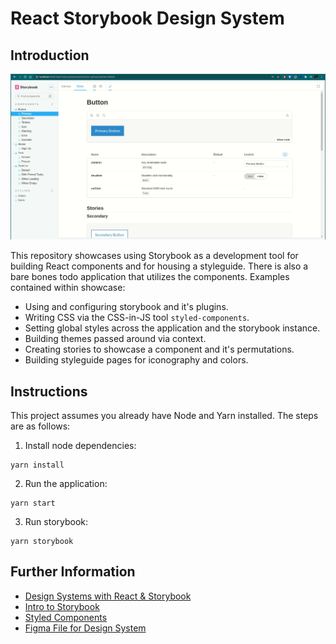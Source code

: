 # React Storybook Design System

## Introduction
![Demonstration](https://raw.githubusercontent.com/anthonyhastings/react-storybook-design-system/master/react-storybook-design-system.gif)

This repository showcases using Storybook as a development tool for building React components and for housing a styleguide. There is also a bare bones todo application that utilizes the components. Examples contained within showcase:
- Using and configuring storybook and it's plugins.
- Writing CSS via the CSS-in-JS tool `styled-components`.
- Setting global styles across the application and the storybook instance.
- Building themes passed around via context.
- Creating stories to showcase a component and it's permutations.
- Building styleguide pages for iconography and colors.

## Instructions
This project assumes you already have Node and Yarn installed. The steps are as follows:

1) Install node dependencies:
```shell
yarn install
```

2) Run the application:
```shell
yarn start
```

3) Run storybook:
```shell
yarn storybook
```

## Further Information
- [Design Systems with React & Storybook](https://frontendmasters.com/courses/design-systems/)
- [Intro to Storybook](https://storybook.js.org/tutorials/intro-to-storybook/)
- [Styled Components](https://styled-components.com/)
- [Figma File for Design System](https://www.figma.com/file/CvSk61QIgCJaIH8N6znSvp/Design-System?node-id=1%3A161)